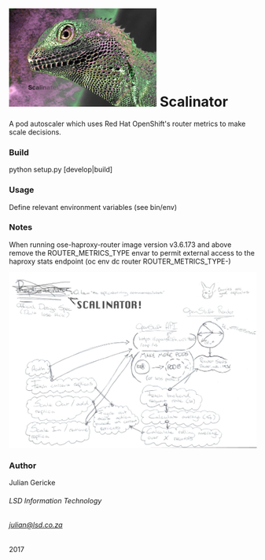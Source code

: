 # ![scalinator](docs/logo.png?raw=true "scalinator") Scalinator

A pod autoscaler which uses Red Hat OpenShift's router metrics to make scale decisions.

### Build

python setup.py [develop|build]

### Usage

Define relevant environment variables (see bin/env)

### Notes

When running ose-haproxy-router image version v3.6.173 and above remove the 
ROUTER_METRICS_TYPE envar to permit external access to the haproxy stats endpoint (oc env dc router ROUTER_METRICS_TYPE-)

![](docs/arch.png)

### Author
Julian Gericke
###### LSD Information Technology
###### julian@lsd.co.za 
2017
 
